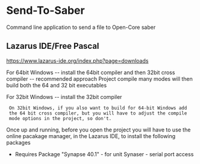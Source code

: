 # Send-To-Saber
Command line application to send a file to Open-Core saber


## Lazarus IDE/Free Pascal
  https://www.lazarus-ide.org/index.php?page=downloads
  
  For 64bit Windows
  -- install the 64bit compiler and then 32bit cross compiler -- recommended approach
     Project compile many modes will then build both the 64 and 32 bit executables
  
  For 32bit Windows
  -- install the 32bit compiler
  
     On 32bit Windows, if you also want to build for 64-bit Windows add 
     the 64 bit cross compiler, but you will have to adjust the compile 
     mode options in the project, so don't.

Once up and running, before you open the project you will have to use 
the online pacakage manager, in the Lazarus IDE, to install the following packages

* Requires Package "Synapse 40.1" - for unit Synaser - serial port access
